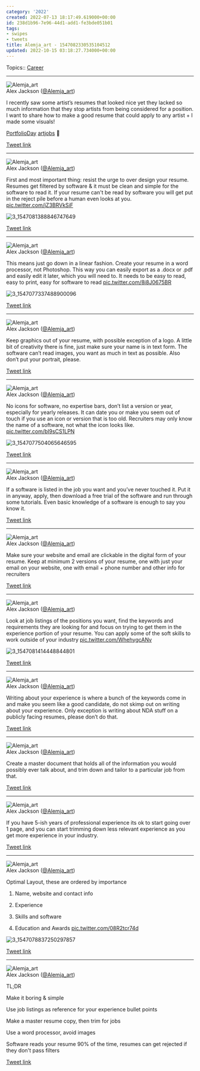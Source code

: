 ```yaml
---
category: '2022'
created: 2022-07-13 18:17:49.619000+00:00
id: 238d1b96-7e96-44d1-add1-fe3bde051b01
tags:
- swipes
- tweets
title: Alemja_art - 1547082330535104512
updated: 2022-10-15 03:18:27.734000+00:00
---
```

   
Topics:: [Career](../topics/career.md)   
   
   
---   
   
![Alemja_art](../assets/Alemja_art-1714220772.jpg)   
Alex Jackson ([@Alemja_art](https://twitter.com/Alemja_art))   
   
I recently saw some artist’s resumes that looked nice yet they lacked so much information that they stop artists from being considered for a position. I want to share how to make a good resume that could apply to any artist + I made some visuals!   
   
[PortfolioDay](https://twitter.com/hashtag/PortfolioDay)  [artjobs](https://twitter.com/hashtag/artjobs)  🧵   
   
[Tweet link](https://twitter.com/Alemja_art/status/1547082330535104512)   
   
   
---   
   
![Alemja_art](../assets/Alemja_art-1714220772.jpg)   
Alex Jackson ([@Alemja_art](https://twitter.com/Alemja_art))   
   
First and most important thing: resist the urge to over design your resume. Resumes get filtered by software &amp; it must be clean and simple for the software to read it. If your resume can't be read by software you will get put in the reject pile before a human even looks at you. [pic.twitter.com/jZ3BRVkSiF](https://twitter.com/Alemja_art/status/1547082336461721600/photo/1)   
   
![3_1547081388846747649](../assets/3_1547081388846747649.jpg)   
   
[Tweet link](https://twitter.com/Alemja_art/status/1547082336461721600)   
   
   
---   
   
![Alemja_art](../assets/Alemja_art-1714220772.jpg)   
Alex Jackson ([@Alemja_art](https://twitter.com/Alemja_art))   
   
This means just go down in a linear fashion. Create your resume in a word processor, not Photoshop. This way you can easily export as a .docx or .pdf and easily edit it later, which you will need to. It needs to be easy to read, easy to print, easy for software to read [pic.twitter.com/8i8J0675BR](https://twitter.com/Alemja_art/status/1547082340492382208/photo/1)   
   
![3_1547077337488900096](../assets/3_1547077337488900096.jpg)   
   
[Tweet link](https://twitter.com/Alemja_art/status/1547082340492382208)   
   
   
---   
   
![Alemja_art](../assets/Alemja_art-1714220772.jpg)   
Alex Jackson ([@Alemja_art](https://twitter.com/Alemja_art))   
   
Keep graphics out of your resume, with possible exception of a logo. A little bit of creativity there is fine, just make sure your name is in text form. The software can’t read images, you want as much in text as possible. Also don’t put your portrait, please.   
   
[Tweet link](https://twitter.com/Alemja_art/status/1547082345676648448)   
   
   
---   
   
![Alemja_art](../assets/Alemja_art-1714220772.jpg)   
Alex Jackson ([@Alemja_art](https://twitter.com/Alemja_art))   
   
No icons for software, no expertise bars, don’t list a version or year, especially for yearly releases. It can date you or make you seem out of touch if you use an icon or version that is too old. Recruiters may only know the name of a software, not what the icon looks like. [pic.twitter.com/bI9sCS1LPN](https://twitter.com/Alemja_art/status/1547082349375942656/photo/1)   
   
![3_1547077504065646595](../assets/3_1547077504065646595.jpg)   
   
[Tweet link](https://twitter.com/Alemja_art/status/1547082349375942656)   
   
   
---   
   
![Alemja_art](../assets/Alemja_art-1714220772.jpg)   
Alex Jackson ([@Alemja_art](https://twitter.com/Alemja_art))   
   
If a software is listed in the job you want and you’ve never touched it. Put it in anyway, apply, then download a free trial of the software and run through some tutorials. Even basic knowledge of a software is enough to say you know it.   
   
[Tweet link](https://twitter.com/Alemja_art/status/1547082352186245120)   
   
   
---   
   
![Alemja_art](../assets/Alemja_art-1714220772.jpg)   
Alex Jackson ([@Alemja_art](https://twitter.com/Alemja_art))   
   
Make sure your website and email are clickable in the digital form of your resume. Keep at minimum 2 versions of your resume, one with just your email on your website, one with email + phone number and other info for recruiters   
   
[Tweet link](https://twitter.com/Alemja_art/status/1547082353834483712)   
   
   
---   
   
![Alemja_art](../assets/Alemja_art-1714220772.jpg)   
Alex Jackson ([@Alemja_art](https://twitter.com/Alemja_art))   
   
Look at job listings of the positions you want, find the keywords and requirements they are looking for and focus on trying to get them in the experience portion of your resume. You can apply some of the soft skills to work outside of your industry [pic.twitter.com/WhehygcANv](https://twitter.com/Alemja_art/status/1547082357982711808/photo/1)   
   
![3_1547081414448844801](../assets/3_1547081414448844801.jpg)   
   
[Tweet link](https://twitter.com/Alemja_art/status/1547082357982711808)   
   
   
---   
   
![Alemja_art](../assets/Alemja_art-1714220772.jpg)   
Alex Jackson ([@Alemja_art](https://twitter.com/Alemja_art))   
   
Writing about your experience is where a bunch of the keywords come in and make you seem like a good candidate, do not skimp out on writing about your experience. Only exception is writing about NDA stuff on a publicly facing resumes, please don’t do that.   
   
[Tweet link](https://twitter.com/Alemja_art/status/1547082360214077441)   
   
   
---   
   
![Alemja_art](../assets/Alemja_art-1714220772.jpg)   
Alex Jackson ([@Alemja_art](https://twitter.com/Alemja_art))   
   
Create a master document that holds all of the information you would possibly ever talk about, and trim down and tailor to a particular job from that.   
   
[Tweet link](https://twitter.com/Alemja_art/status/1547082361841471491)   
   
   
---   
   
![Alemja_art](../assets/Alemja_art-1714220772.jpg)   
Alex Jackson ([@Alemja_art](https://twitter.com/Alemja_art))   
   
If you have 5-ish years of professional experience its ok to start going over 1 page, and you can start trimming down less relevant experience as you get more experience in your industry.   
   
[Tweet link](https://twitter.com/Alemja_art/status/1547082363368194048)   
   
   
---   
   
![Alemja_art](../assets/Alemja_art-1714220772.jpg)   
Alex Jackson ([@Alemja_art](https://twitter.com/Alemja_art))   
   
Optimal Layout, these are ordered by importance   
   
1. Name, website and contact info   
   
2. Experience   
   
3. Skills and software   
   
4. Education and Awards [pic.twitter.com/08R2tcr74d](https://twitter.com/Alemja_art/status/1547082366639779840/photo/1)   
   
![3_1547078837250297857](../assets/3_1547078837250297857.jpg)   
   
[Tweet link](https://twitter.com/Alemja_art/status/1547082366639779840)   
   
   
---   
   
![Alemja_art](../assets/Alemja_art-1714220772.jpg)   
Alex Jackson ([@Alemja_art](https://twitter.com/Alemja_art))   
   
TL;DR   
   
Make it boring &amp; simple   
   
Use job listings as reference for your experience bullet points   
   
Make a master resume copy, then trim for jobs   
   
Use a word processor, avoid images   
   
Software reads your resume 90% of the time, resumes can get rejected if they don't pass filters   
   
[Tweet link](https://twitter.com/Alemja_art/status/1547082368598454274)